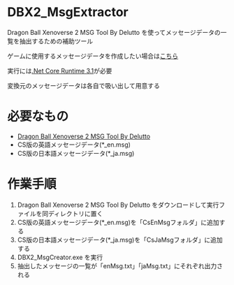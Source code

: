 # DBX2_MsgExtractor

Dragon Ball Xenoverse 2 MSG Tool By Delutto を使ってメッセージデータの一覧を抽出するための補助ツール

ゲームに使用するメッセージデータを作成したい場合は[こちら](https://github.com/Mogy/DBX2_MsgCreator)

実行には[.Net Core Runtime 3.1](https://www.ipentec.com/document/windows-install-dotnet-core-31-runtime)が必要

変換元のメッセージデータは各自で吸い出して用意する

# 必要なもの

* [Dragon Ball Xenoverse 2 MSG Tool By Delutto](https://zenhax.com/viewtopic.php?t=4052#p35491)
* CS版の英語メッセージデータ(*_en.msg)
* CS版の日本語メッセージデータ(*_ja.msg)

# 作業手順

1. Dragon Ball Xenoverse 2 MSG Tool By Delutto をダウンロードして実行ファイルを同ディレクトリに置く
2. CS版の英語メッセージデータ(*_en.msg)を「CsEnMsgフォルダ」に追加する
3. CS版の日本語メッセージデータ(*_ja.msg)を「CsJaMsgフォルダ」に追加する
4. DBX2_MsgCreator.exe を実行
5. 抽出したメッセージの一覧が「enMsg.txt」「jaMsg.txt」にそれぞれ出力される
